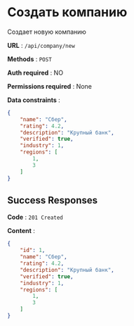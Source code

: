 # Создать компанию

Создает новую компанию

**URL** : `/api/company/new`

**Methods** : `POST`

**Auth required** : NO

**Permissions required** : None

**Data constraints** : 
```json
{
    "name": "Сбер",
    "rating": 4.2,
    "description": "Крупный банк",
    "verified": true,
    "industry": 1,
    "regions": [
        1,
        3
    ]
}
```

## Success Responses

**Code** : `201 Created`

**Content** : 

```json
{
    "id": 1,
    "name": "Сбер",
    "rating": 4.2,
    "description": "Крупный банк",
    "verified": true,
    "industry": 1,
    "regions": [
        1,
        3
    ]
}
```